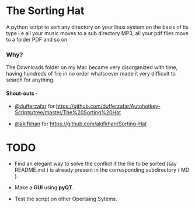 The Sorting Hat
===========

A python script to sort any directory on your linux system on the basis of its type i.e all your music moves to a sub directory MP3, all your pdf files move to a folder PDF and so on.



### Why?

The Downloads folder on my Mac became very disorganized with time, having hundreds of file in no order whatsoever made it very difficult to search for anything.



#### Shout-outs - 

*  [@dufferzafar](http://github.com/dufferzafar/) for https://github.com/dufferzafar/Autohotkey-Scripts/tree/master/The%20Sorting%20Hat

* [@akifkhan](https://github.com/akifkhan) for https://github.com/akifkhan/Sorting-Hat



TODO
====

* Find an elegant way to solve the conflict if the file to be sorted (say README.md ) is already present in the corresponding subdirectory ( MD ).

* Make a **GUI** using **pyQT**.

* Test the script on other Opertaing Sytems.
